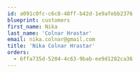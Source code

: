 ```yaml
---
id: a091c0fc-c6c8-48ff-b42d-1e9afebb2376
blueprint: customers
first_name: Nika
last_name: 'Colnar Hrastar'
email: nika.colnar@gmail.com
title: 'Nika Colnar Hrastar'
orders:
  - 6ffa735d-5204-4c63-9bab-ee9d1282ca36
---
```

